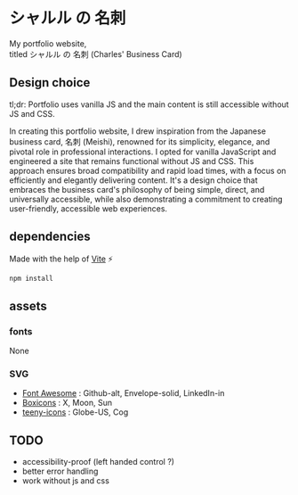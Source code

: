 # シャルル の 名刺

My portfolio website,<br/>
titled シャルル の 名刺 (Charles' Business Card)

## Design choice

tl;dr: Portfolio uses  vanilla JS and the main content is still accessible without JS and CSS.

In creating this portfolio website, I drew inspiration from the Japanese business card, 名刺 (Meishi), renowned for its simplicity, elegance, and pivotal role in professional interactions. I opted for vanilla JavaScript and engineered a site that remains functional without JS and CSS. This approach ensures broad compatibility and rapid load times, with a focus on efficiently and elegantly delivering content. It's a design choice that embraces the business card's philosophy of being simple, direct, and universally accessible, while also demonstrating a commitment to creating user-friendly, accessible web experiences.

## dependencies

Made with the help of [Vite](https://vitejs.dev/) ⚡

```sh
npm install
```

## assets

### fonts

None

### SVG

- [Font Awesome](https://github.com/FortAwesome/Font-Awesome) : Github-alt, Envelope-solid, LinkedIn-in
- [Boxicons](https://github.com/atisawd/boxicons) : X, Moon, Sun
- [teeny-icons](https://github.com/teenyicons/teenyicons) : Globe-US, Cog

## TODO

- accessibility-proof (left handed control ?)
- better error handling
- work without js and css